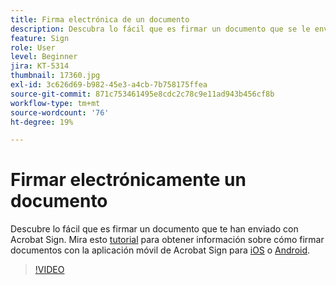 ```yaml
---
title: Firma electrónica de un documento
description: Descubra lo fácil que es firmar un documento que se le envía con Acrobat Sign
feature: Sign
role: User
level: Beginner
jira: KT-5314
thumbnail: 17360.jpg
exl-id: 3c626d69-b982-45e3-a4cb-7b758175ffea
source-git-commit: 871c753461495e8cdc2c78c9e11ad943b456cf8b
workflow-type: tm+mt
source-wordcount: '76'
ht-degree: 19%

---
```


# Firmar electrónicamente un documento

Descubre lo fácil que es firmar un documento que te han enviado con Acrobat Sign. Mira esto [tutorial](../mobile/sign-mobile.md) para obtener información sobre cómo firmar documentos con la aplicación móvil de Acrobat Sign para [iOS](https://apps.apple.com/es/app/adobe-sign/id481082197) o [Android](https://play.google.com/store/apps/details?id=com.adobe.echosign&amp;hl=es).

>[!VIDEO](https://video.tv.adobe.com/v/344217?quality=12&learn=on&hidetitle=true)
